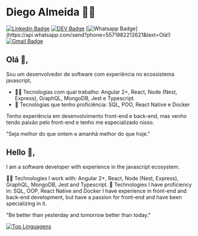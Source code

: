 # Diego Almeida :man_technologist:
[![Linkedin Badge](https://img.shields.io/badge/-dyhalmeida-blue?style=flat-square&logo=Linkedin&logoColor=white&link=https://www.linkedin.com/in/dyhalmeida/)](https://www.linkedin.com/in/dyhalmeida/)
[![DEV Badge](https://img.shields.io/badge/-DEV.to-000?style=flat-square&logo=dev.to&logoColor=white&link=https://dev.to/dyhalmeida)](https://dev.to/dyhalmeida)
[![Whatsapp Badge](https://img.shields.io/badge/-Whatsapp-4CA143?style=flat-square&labelColor=4CA143&logo=whatsapp&logoColor=white&link=https://api.whatsapp.com/send?phone=5571982212621&text=Olá!)](https://api.whatsapp.com/send?phone=5571982212621&text=Olá!)
[![Gmail Badge](https://img.shields.io/badge/-dyhalmeida@gmail.com-c14438?style=flat-square&logo=Gmail&logoColor=white&link=mailto:dyhalmeida@gmail.com)](mailto:dyhalmeida@gmail.com)

## Olá 👋, 
Sou um desenvolvedor de software com experiência no ecossistema javascript,

- 🧑‍💼 Tecnologias com qual trabalho: Angular 2+, React, Node (Nest, Express), GraphQL, MongoDB, Jest e Typescript.
- 💪 Tecnologias que tenho proficiência:  SQL, POO, React Native e Docker

Tenho experiência em desenvolvimento front-end e back-end, mas venho tendo paixão pelo front-end e tenho me especializado nisso.

"Seja melhor do que ontem e amanhã melhor do que hoje."

## Hello 👋, 
I am a software developer with experience in the javascript ecosystem.

🧑‍💼 Technologies I work with: Angular 2+, React, Node (Nest, Express), GraphQL, MongoDB, Jest and Typescript.
💪 Technologies I have proficiency in: SQL, OOP, React Native and Docker
I have experience in front-end and back-end development, but have a passion for front-end and have been specializing in it.

"Be better than yesterday and tomorrow better than today."

[![Top Linguagens](https://github-readme-stats.vercel.app/api/top-langs/?username=dyhalmeida&layout=compact&langs_count=5&hide=java)](https://github.com/anuraghazra/github-readme-stats)
